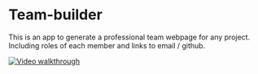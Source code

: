 # Team-builder

This is an app to generate a professional team webpage for any project. Including roles of each member and links to email / github.

[![Video walkthrough](http://img.youtube.com/vi/cCSGEZ3GOSM/0.jpg)](http://www.youtube.com/watch?v=cCSGEZ3GOSM "screenshot.png")
